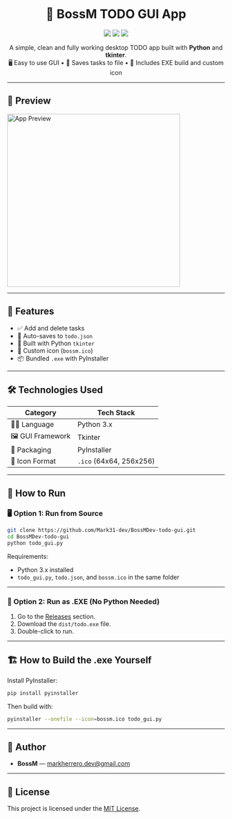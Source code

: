 <h1 align="center">📝 BossM TODO GUI App</h1>

<p align="center">
  <img src="https://img.shields.io/github/languages/top/Mark31-dev/BossMDev-todo-gui?style=for-the-badge" />
  <img src="https://img.shields.io/github/repo-size/Mark31-dev/BossMDev-todo-gui?style=for-the-badge" />
  <img src="https://img.shields.io/github/last-commit/Mark31-dev/BossMDev-todo-gui?style=for-the-badge" />
</p>

<p align="center">
  A simple, clean and fully working desktop TODO app built with <strong>Python</strong> and <strong>tkinter</strong>. <br>
  🖥️ Easy to use GUI • 💾 Saves tasks to file • 🧊 Includes EXE build and custom icon
</p>

---

## 📸 Preview

<img src="https://github.com/Mark31-dev/BossMDev-todo-gui/assets/your-image-id/preview.gif" alt="App Preview" width="400"/>

---

## 🚀 Features

- ✅ Add and delete tasks
- 💾 Auto-saves to `todo.json`
- 🧠 Built with Python `tkinter`
- 🧊 Custom icon (`bossm.ico`)
- 📦 Bundled `.exe` with PyInstaller

---

## 🛠 Technologies Used

| Category        | Tech Stack     |
|----------------|----------------|
| 👨‍💻 Language     | Python 3.x     |
| 🖼 GUI Framework | Tkinter        |
| 📁 Packaging    | PyInstaller    |
| 🎨 Icon Format  | `.ico` (64x64, 256x256) |

---

## 🧪 How to Run

### 🖥️ Option 1: Run from Source

```bash
git clone https://github.com/Mark31-dev/BossMDev-todo-gui.git
cd BossMDev-todo-gui
python todo_gui.py
```

Requirements:
- Python 3.x installed
- `todo_gui.py`, `todo.json`, and `bossm.ico` in the same folder

---

### 🧊 Option 2: Run as .EXE (No Python Needed)

1. Go to the [Releases](https://github.com/Mark31-dev/BossMDev-todo-gui/releases) section.
2. Download the `dist/todo.exe` file.
3. Double-click to run.

---

## 🏗 How to Build the .exe Yourself

Install PyInstaller:

```bash
pip install pyinstaller
```

Then build with:

```bash
pyinstaller --onefile --icon=bossm.ico todo_gui.py
```

---

## 👤 Author

- **BossM** — [markherrero.dev@gmail.com](mailto:markherrero.dev@gmail.com)

---

## 📄 License

This project is licensed under the [MIT License](LICENSE).
